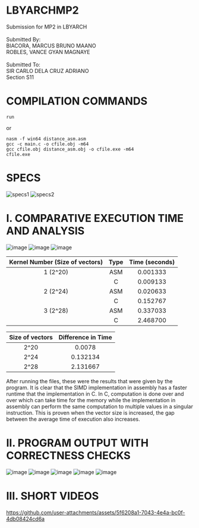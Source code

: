 # LBYARCHMP2
Submission for MP2 in LBYARCH
<br>
<br>
Submitted By:
<br>
BIACORA, MARCUS BRUNO MAANO
<br>
ROBLES, VANCE GYAN MAGNAYE
<br>
<br>
Submitted To:
<br>
SIR CARLO DELA CRUZ ADRIANO
<br>
Section S11

# COMPILATION COMMANDS
```
run
```
or

```
nasm -f win64 distance_asm.asm
gcc -c main.c -o cfile.obj -m64
gcc cfile.obj distance_asm.obj -o cfile.exe -m64
cfile.exe
```
# SPECS
![specs1](https://github.com/user-attachments/assets/c60febc4-f7e9-4469-982a-16c3691c93fe)
![specs2](https://github.com/user-attachments/assets/99c7bfe7-821f-4f2c-8e1b-62fb69441895)

# I. COMPARATIVE EXECUTION TIME AND ANALYSIS
![image](https://github.com/user-attachments/assets/e6f4614a-87e9-458f-821d-3f20e50b21a5)
![image](https://github.com/user-attachments/assets/30cf6192-c600-403f-89c8-2138b4cc1ae3)
![image](https://github.com/user-attachments/assets/10a019b8-5766-4ca1-a4c4-ba866c03ed6e)

| Kernel Number (Size of vectors) | Type  |  Time (seconds)  |
|:-------------:|:-----:|:----------------:|
| 1 (2^20)      | ASM   | 0.001333 |
|               | C     | 0.009133 |
| 2 (2^24)      | ASM   | 0.020633 |
|               | C     | 0.152767 |
| 3 (2^28)      | ASM   | 0.337033 |
|               | C     | 2.468700 |

| Size of vectors | Difference in Time |
|:-----:|:--------:|
| 2^20  |  0.0078  |
| 2^24  | 0.132134 |
| 2^28  | 2.131667 |

After running the files, these were the results that were given by the program. It is clear that the SIMD implementation in assembly has a faster runtime that the implementation in C. In C, computation is done over and over which can take time for the memory while the implementation in assembly can perform the same computation to multiple values in a singular instruction. This is proven when the vector size is increased, the gap between the average time of execution also increases. 

# II. PROGRAM OUTPUT WITH CORRECTNESS CHECKS
![image](https://github.com/user-attachments/assets/aa4cb38b-bb3b-49e6-92d3-18fecb8d3d1c)
![image](https://github.com/user-attachments/assets/9e2f8caa-9a47-41f7-b596-7fe9df774bc8)
![image](https://github.com/user-attachments/assets/2e849d6c-29e2-4419-808a-604a543adc26)
![image](https://github.com/user-attachments/assets/a5280692-fe1a-4fae-94b8-e51405ed8ec6)
![image](https://github.com/user-attachments/assets/c6ff8586-dd3a-4edb-a62b-756c6c687375)

# III. SHORT VIDEOS
https://github.com/user-attachments/assets/5f6208a1-7043-4e4a-bc0f-4db08424cd6a


